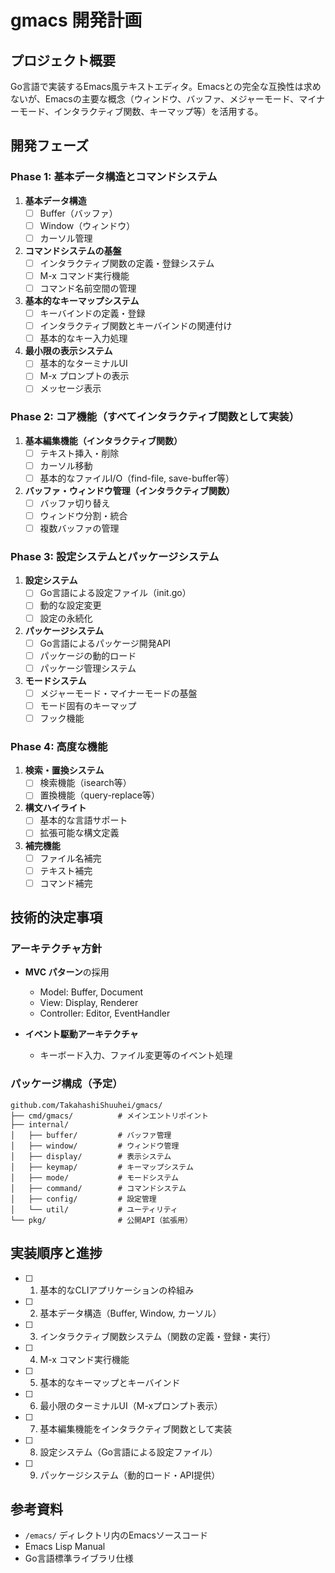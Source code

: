 # gmacs 開発計画

## プロジェクト概要
Go言語で実装するEmacs風テキストエディタ。Emacsとの完全な互換性は求めないが、Emacsの主要な概念（ウィンドウ、バッファ、メジャーモード、マイナーモード、インタラクティブ関数、キーマップ等）を活用する。

## 開発フェーズ

### Phase 1: 基本データ構造とコマンドシステム
1. **基本データ構造**
   - [ ] Buffer（バッファ）
   - [ ] Window（ウィンドウ）
   - [ ] カーソル管理

2. **コマンドシステムの基盤**
   - [ ] インタラクティブ関数の定義・登録システム
   - [ ] M-x コマンド実行機能
   - [ ] コマンド名前空間の管理

3. **基本的なキーマップシステム**
   - [ ] キーバインドの定義・登録
   - [ ] インタラクティブ関数とキーバインドの関連付け
   - [ ] 基本的なキー入力処理

4. **最小限の表示システム**
   - [ ] 基本的なターミナルUI
   - [ ] M-x プロンプトの表示
   - [ ] メッセージ表示

### Phase 2: コア機能（すべてインタラクティブ関数として実装）
1. **基本編集機能（インタラクティブ関数）**
   - [ ] テキスト挿入・削除
   - [ ] カーソル移動
   - [ ] 基本的なファイルI/O（find-file, save-buffer等）

2. **バッファ・ウィンドウ管理（インタラクティブ関数）**
   - [ ] バッファ切り替え
   - [ ] ウィンドウ分割・統合
   - [ ] 複数バッファの管理

### Phase 3: 設定システムとパッケージシステム
1. **設定システム**
   - [ ] Go言語による設定ファイル（init.go）
   - [ ] 動的な設定変更
   - [ ] 設定の永続化

2. **パッケージシステム**
   - [ ] Go言語によるパッケージ開発API
   - [ ] パッケージの動的ロード
   - [ ] パッケージ管理システム

3. **モードシステム**
   - [ ] メジャーモード・マイナーモードの基盤
   - [ ] モード固有のキーマップ
   - [ ] フック機能

### Phase 4: 高度な機能
1. **検索・置換システム**
   - [ ] 検索機能（isearch等）
   - [ ] 置換機能（query-replace等）

2. **構文ハイライト**
   - [ ] 基本的な言語サポート
   - [ ] 拡張可能な構文定義

3. **補完機能**
   - [ ] ファイル名補完
   - [ ] テキスト補完
   - [ ] コマンド補完

## 技術的決定事項

### アーキテクチャ方針
- **MVC パターン**の採用
  - Model: Buffer, Document
  - View: Display, Renderer  
  - Controller: Editor, EventHandler

- **イベント駆動アーキテクチャ**
  - キーボード入力、ファイル変更等のイベント処理

### パッケージ構成（予定）
```
github.com/TakahashiShuuhei/gmacs/
├── cmd/gmacs/          # メインエントリポイント
├── internal/
│   ├── buffer/         # バッファ管理
│   ├── window/         # ウィンドウ管理
│   ├── display/        # 表示システム
│   ├── keymap/         # キーマップシステム
│   ├── mode/           # モードシステム
│   ├── command/        # コマンドシステム
│   ├── config/         # 設定管理
│   └── util/           # ユーティリティ
└── pkg/                # 公開API（拡張用）
```

## 実装順序と進捗
- [ ] 1. 基本的なCLIアプリケーションの枠組み
- [ ] 2. 基本データ構造（Buffer, Window, カーソル）
- [ ] 3. インタラクティブ関数システム（関数の定義・登録・実行）
- [ ] 4. M-x コマンド実行機能
- [ ] 5. 基本的なキーマップとキーバインド
- [ ] 6. 最小限のターミナルUI（M-xプロンプト表示）
- [ ] 7. 基本編集機能をインタラクティブ関数として実装
- [ ] 8. 設定システム（Go言語による設定ファイル）
- [ ] 9. パッケージシステム（動的ロード・API提供）

## 参考資料
- `/emacs/` ディレクトリ内のEmacsソースコード
- Emacs Lisp Manual
- Go言語標準ライブラリ仕様